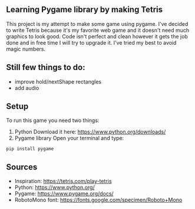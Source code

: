 ## Learning Pygame library by making Tetris

This project is my attempt to make some game using pygame. I've decided to write Tetris because it's my favorite web game and it doesn't need much graphics to look good. Code isn't perfect and clean however it gets the job done and in free time I will try to upgrade it. I've tried my best to avoid magic numbers.

## Still few things to do:
- improve hold/nextShape rectangles
- add audio

## Setup

To run this game you need two things:
1) Python 
Download it here: https://www.python.org/downloads/
2) Pygame library
Open your terminal and type:
```
pip install pygame
```

## Sources

- Inspiration: https://tetris.com/play-tetris
- Python: https://www.python.org/
- Pygame: https://www.pygame.org/docs/
- RobotoMono font: https://fonts.google.com/specimen/Roboto+Mono